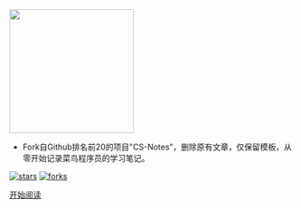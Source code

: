 <img width="220px" src="https://github-blog-2bcoder-1301192342.cos.ap-chengdu.myqcloud.com/icons/IceFloe_Rot.jpg">


- Fork自Github排名前20的项目"CS-Notes"，删除原有文章，仅保留模板，从零开始记录菜鸟程序员的学习笔记。

<!--<span id="busuanzi_container_site_pv">Site View : <span id="busuanzi_value_site_pv">-->

[![stars](https://badgen.net/github/stars/leeyaonan/2B-Coder?icon=github&color=4ab8a1)](https://github.com/leeyaonan/2B-Coder) [![forks](https://badgen.net/github/forks/leeyaonan/2B-Coder?icon=github&color=4ab8a1)](https://github.com/leeyaonan/2B-Coder)

[开始阅读](README.md)

